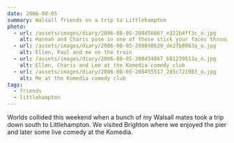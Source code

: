 ```yaml
---
date: 2006-08-05
summary: Walsall friends on a trip to Littlehampton
photo:
  - url: /assets/images/diary/2006-08-05-208456067_e322b4ff3c_o.jpg
    alt: Hannah and Charis pose in one of those stick your faces through the hole things on Brighton beach
  - url: /assets/images/diary/2006-08-05-208890629_de2fb8963a_o.jpg
    alt: Ellen, Paul and me on the train
  - url: /assets/images/diary/2006-08-05-208454867_b81239513a_o.jpg
    alt: Ellen, Charis and Lee at the Komedia comedy club
  - url: /assets/images/diary/2006-08-05-208455517_285c721983_o.jpg
    alt: Me at the Komedia comedy club
tags:
  - friends
  - littlehampton
---
```

Worlds collided this weekend when a bunch of my Walsall mates took a trip down south to Littlehampton. We visited Brighton where we enjoyed the pier and later some live comedy at the Komedia. 
